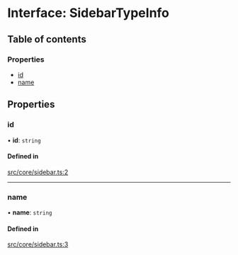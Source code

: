 # Interface: SidebarTypeInfo

## Table of contents

### Properties

- [id](../wiki/SidebarTypeInfo#id)
- [name](../wiki/SidebarTypeInfo#name)

## Properties

### id

• **id**: `string`

#### Defined in

[src/core/sidebar.ts:2](https://github.com/decisively-io/interview-sdk/blob/8029f4d7290023e428f90f3a3cf1800390136e51/src/core/sidebar.ts#L2)

___

### name

• **name**: `string`

#### Defined in

[src/core/sidebar.ts:3](https://github.com/decisively-io/interview-sdk/blob/8029f4d7290023e428f90f3a3cf1800390136e51/src/core/sidebar.ts#L3)
